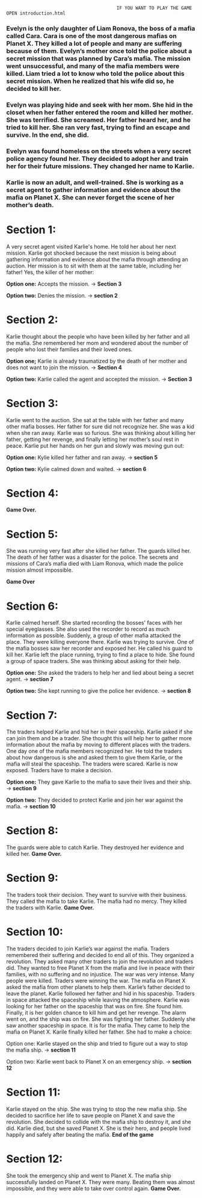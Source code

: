                                              IF YOU WANT TO PLAY THE GAME OPEN introduction.html




### Evelyn is the only daughter of Liam Ronova, the boss of a mafia called Cara. Cara is one of the most dangerous mafias on Planet X. They killed a lot of people and many are suffering because of them. Evelyn’s mother once told the police about a secret mission that was planned by Cara’s mafia. The mission went unsuccessful, and many of the mafia members were killed. Liam tried a lot to know who told the police about this secret mission. When he realized that his wife did so, he decided to kill her. 
### Evelyn was playing hide and seek with her mom. She hid in the closet when her father entered the room and killed her mother. She was terrified. She screamed. Her father heard her, and he tried to kill her. She ran very fast, trying to find an escape and survive. In the end, she did. 
### Evelyn was found homeless on the streets when a very secret police agency found her. They decided to adopt her and train her for their future missions. They changed her name to Karlie.
### Karlie is now an adult, and well-trained. She is working as a secret agent to gather information and evidence about the mafia on Planet X. She can never forget the scene of her mother’s death. 


# Section 1: 
A very secret agent visited Karlie's home. He told her about her next mission. Karlie got shocked because the next mission is being about gathering information and evidence about the mafia through attending an auction. Her mission is to sit with them at the same table, including her father! Yes, the killer of her mother:

**Option one:** Accepts the mission. → **Section 3**

**Option two:** Denies the mission. → **section 2**

# Section 2:
Karlie thought about the people who have been killed by her father and all the mafia. She remembered her mom and wondered about the number of people who lost their families and their loved ones.

**Option one;** Karlie is already traumatized by the death of her mother and does not want to join the mission. → **Section 4**

**Option two:** Karlie called the agent and accepted the mission. → **Section 3**

# Section 3:
Karlie went to the auction. She sat at the table with her father and many other mafia bosses. Her father for sure did not recognize her. She was a kid when she ran away. Karlie was so furious. She was thinking about killing her father,  getting her revenge, and finally letting her mother’s soul rest in peace. Karlie put her hands on her gun and slowly was moving gun out:

**Option one:** Kylie killed her father and ran away. →  **section 5**

**Option two:** Kylie calmed down and waited. →  **section 6**

# Section 4:
**Game Over.**

# Section 5: 
She was running very fast after she killed her father. The guards killed her. The death of her father was a disaster for the police. The secrets and missions of Cara’s mafia died with Liam Ronova, which made the police mission almost impossible. 

**Game Over**

# Section 6:
Karlie calmed herself. She started recording the bosses' faces with her special eyeglasses. She also used the recorder to record as much information as possible. Suddenly, a group of other mafia attacked the place. They were killing everyone there. Karlie was trying to survive. One of the mafia bosses saw her recorder and exposed her. He called his guard to kill her. Karlie left the place running, trying to find a place to hide. She found a group of space traders. She was thinking about asking for their help.

**Option one:** She asked the traders to help her and lied about being a secret agent. → **section 7**

**Option two:** She kept running to give the police her evidence. → **section 8**

# Section 7:
The traders helped Karlie and hid her in their spaceship. Karlie asked if she can join them and be a trader. She thought this will help her to gather more information about the mafia by moving to different places with the traders. One day one of the mafia members recognized her. He told the traders about how dangerous is she and asked them to give them Karlie, or the mafia will steal the spaceship. The traders were scared. Karlie is now exposed. Traders have to make a decision.

**Option one:** They gave Karlie to the mafia to save their lives and their ship. → **section 9**

**Option two:** They decided to protect Karlie and join her war against the mafia. →  **section 10**

# Section 8:
The guards were able to catch Karlie. They destroyed her evidence and killed her. **Game Over.**

# Section 9:
The traders took their decision. They want to survive with their business. They called the mafia to take Karlie. The mafia had no mercy. They killed the traders with Karlie. **Game Over.**

# Section 10:
The traders decided to join Karlie’s war against the mafia. Traders remembered their suffering and decided to end all of this. They organized a revolution. They asked many other traders to join the revolution and traders did. They wanted to free Planet X from the mafia and live in peace with their families, with no suffering and no injustice. 
The war was very intense. Many people were killed. Traders were winning the war. The mafia on Planet X asked the mafia from other planets to help them. Karlie’s father decided to leave the planet. Karlie followed her father and hid in his spaceship. Traders in space attacked the spaceship while leaving the atmosphere. Karlie was looking for her father on the spaceship that was on fire. She found him. Finally, it is her golden chance to kill him and get her revenge. The alarm went on, and the ship was on fire. She was fighting her father. Suddenly she saw another spaceship in space. It is for the mafia. They came to help the mafia on Planet X. Karile finally killed her father. She had to make a choice:

Option one: Karlie stayed on the ship and tried to figure out a way to stop the mafia ship. → **section 11**

Option two: Karlie went back to Planet X on an emergency ship. →  **section 12**

# Section 11:
Karlie stayed on the ship. She was trying to stop the new mafia ship. She decided to sacrifice her life to save people on Planet X and save the revolution. She decided to collide with the mafia ship to destroy it, and she did. 
Karlie died, but she saved Planet X. She is their hero, and people lived happily and safely after beating the mafia. **End of the game**

# Section 12:
She took the emergency ship and went to Planet X. The mafia ship successfully landed on Planet X. They were many. Beating them was almost impossible, and they were able to take over control again. **Game Over.** 


